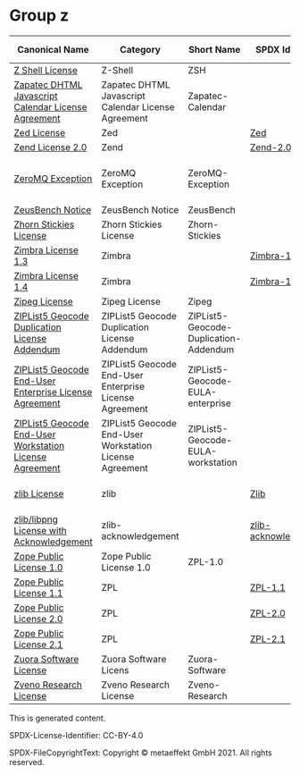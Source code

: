 # Group z

|Canonical Name|Category|Short Name|SPDX Identifier|OSI|ScanCode|Matched ScanCode|Type|
| --- | --- | --- | --- | --- | --- | --- | --- |
|[Z Shell License]([zs]/Z-Shell-License.yaml)|Z-Shell|ZSH| | | [zsh](https://github.com/nexB/scancode-toolkit/blob/develop/src/licensedcode/data/licenses/zsh.LICENSE) | |terms|
|[Zapatec DHTML Javascript Calendar License Agreement]([za]/Zapatec-DHTML-Javascript-Calendar-License-Agreement.yaml)|Zapatec DHTML Javascript Calendar License Agreement|Zapatec-Calendar| | | [zapatec-calendar](https://github.com/nexB/scancode-toolkit/blob/develop/src/licensedcode/data/licenses/zapatec-calendar.LICENSE) | [zapatec-calendar](https://github.com/nexB/scancode-toolkit/blob/develop/src/licensedcode/data/licenses/zapatec-calendar.LICENSE) |terms|
|[Zed License]([ze]/Zed-License.yaml)|Zed| |[Zed](https://spdx.org/licenses/preview/Zed.html)| | [zed](https://github.com/nexB/scancode-toolkit/blob/develop/src/licensedcode/data/licenses/zed.LICENSE) | [zed](https://github.com/nexB/scancode-toolkit/blob/develop/src/licensedcode/data/licenses/zed.LICENSE) |terms|
|[Zend License 2.0]([ze]/Zend-License-2.0.yaml)|Zend| |[Zend-2.0](https://spdx.org/licenses/preview/Zend-2.0.html)| | [zend-2.0](https://github.com/nexB/scancode-toolkit/blob/develop/src/licensedcode/data/licenses/zend-2.0.LICENSE) | [zend-2.0](https://github.com/nexB/scancode-toolkit/blob/develop/src/licensedcode/data/licenses/zend-2.0.LICENSE) |terms|
|[ZeroMQ Exception]([ze]/ZeroMQ-Exception.yaml)|ZeroMQ Exception|ZeroMQ-Exception| | | [lgpl-3.0-zeromq](https://github.com/nexB/scancode-toolkit/blob/develop/src/licensedcode/data/licenses/lgpl-3.0-zeromq.LICENSE), [zeromq-exception-lgpl-3.0](https://github.com/nexB/scancode-toolkit/blob/develop/src/licensedcode/data/licenses/zeromq-exception-lgpl-3.0.LICENSE) | [zeromq-exception-lgpl-3.0](https://github.com/nexB/scancode-toolkit/blob/develop/src/licensedcode/data/licenses/zeromq-exception-lgpl-3.0.LICENSE) |exception|
|[ZeusBench Notice]([ze]/ZeusBench-Notice.yaml)|ZeusBench Notice|ZeusBench| | | [zeusbench](https://github.com/nexB/scancode-toolkit/blob/develop/src/licensedcode/data/licenses/zeusbench.LICENSE) | [zeusbench](https://github.com/nexB/scancode-toolkit/blob/develop/src/licensedcode/data/licenses/zeusbench.LICENSE) |terms|
|[Zhorn Stickies License]([zh]/Zhorn-Stickies-License.yaml)|Zhorn Stickies License|Zhorn-Stickies| | | [zhorn-stickies](https://github.com/nexB/scancode-toolkit/blob/develop/src/licensedcode/data/licenses/zhorn-stickies.LICENSE) | [zhorn-stickies](https://github.com/nexB/scancode-toolkit/blob/develop/src/licensedcode/data/licenses/zhorn-stickies.LICENSE) |terms|
|[Zimbra License 1.3]([zi]/Zimbra-License-1.3.yaml)|Zimbra| |[Zimbra-1.3](https://spdx.org/licenses/preview/Zimbra-1.3.html)| | [zimbra-1.3](https://github.com/nexB/scancode-toolkit/blob/develop/src/licensedcode/data/licenses/zimbra-1.3.LICENSE) | [zimbra-1.3](https://github.com/nexB/scancode-toolkit/blob/develop/src/licensedcode/data/licenses/zimbra-1.3.LICENSE) |terms|
|[Zimbra License 1.4]([zi]/Zimbra-License-1.4.yaml)|Zimbra| |[Zimbra-1.4](https://spdx.org/licenses/preview/Zimbra-1.4.html)| | [zimbra-1.4](https://github.com/nexB/scancode-toolkit/blob/develop/src/licensedcode/data/licenses/zimbra-1.4.LICENSE) | [zimbra-1.4](https://github.com/nexB/scancode-toolkit/blob/develop/src/licensedcode/data/licenses/zimbra-1.4.LICENSE) |terms|
|[Zipeg License]([zi]/Zipeg-License.yaml)|Zipeg License|Zipeg| | | [zipeg](https://github.com/nexB/scancode-toolkit/blob/develop/src/licensedcode/data/licenses/zipeg.LICENSE) | [zipeg](https://github.com/nexB/scancode-toolkit/blob/develop/src/licensedcode/data/licenses/zipeg.LICENSE) |terms|
|[ZIPList5 Geocode Duplication License Addendum]([zi]/ZIPList5-Geocode-Duplication-License-Addendum.yaml)|ZIPList5 Geocode Duplication License Addendum|ZIPList5-Geocode-Duplication-Addendum| | | [ziplist5-geocode-duplication-addendum](https://github.com/nexB/scancode-toolkit/blob/develop/src/licensedcode/data/licenses/ziplist5-geocode-duplication-addendum.LICENSE) | [ziplist5-geocode-duplication-addendum](https://github.com/nexB/scancode-toolkit/blob/develop/src/licensedcode/data/licenses/ziplist5-geocode-duplication-addendum.LICENSE) |terms|
|[ZIPList5 Geocode End-User Enterprise License Agreement]([zi]/ZIPList5-Geocode-End-User-Enterprise-License-Agreement.yaml)|ZIPList5 Geocode End-User Enterprise License Agreement|ZIPList5-Geocode-EULA-enterprise| | | [ziplist5-geocode-end-user-enterprise](https://github.com/nexB/scancode-toolkit/blob/develop/src/licensedcode/data/licenses/ziplist5-geocode-end-user-enterprise.LICENSE) | |terms|
|[ZIPList5 Geocode End-User Workstation License Agreement]([zi]/ZIPList5-Geocode-End-User-Workstation-License-Agreement.yaml)|ZIPList5 Geocode End-User Workstation License Agreement|ZIPList5-Geocode-EULA-workstation| | | [ziplist5-geocode-end-user-workstation](https://github.com/nexB/scancode-toolkit/blob/develop/src/licensedcode/data/licenses/ziplist5-geocode-end-user-workstation.LICENSE) | |terms|
|[zlib License]([zl]/zlib-License.yaml)|zlib| |[Zlib](https://spdx.org/licenses/preview/Zlib.html)| [Zlib](https://opensource.org/licenses/Zlib) | [zlib](https://github.com/nexB/scancode-toolkit/blob/develop/src/licensedcode/data/licenses/zlib.LICENSE), [aladdin-md5](https://github.com/nexB/scancode-toolkit/blob/develop/src/licensedcode/data/licenses/aladdin-md5.LICENSE), [d-zlib](https://github.com/nexB/scancode-toolkit/blob/develop/src/licensedcode/data/licenses/d-zlib.LICENSE), [fastbuild-2012-2020](https://github.com/nexB/scancode-toolkit/blob/develop/src/licensedcode/data/licenses/fastbuild-2012-2020.LICENSE) | [zlib](https://github.com/nexB/scancode-toolkit/blob/develop/src/licensedcode/data/licenses/zlib.LICENSE) |terms|
|[zlib/libpng License with Acknowledgement]([zl]/zliblibpng-License-with-Acknowledgement.yaml)|zlib-acknowledgement| |[zlib-acknowledgement](https://spdx.org/licenses/preview/zlib-acknowledgement.html)| | [zlib-acknowledgement](https://github.com/nexB/scancode-toolkit/blob/develop/src/licensedcode/data/licenses/zlib-acknowledgement.LICENSE) | [zlib-acknowledgement](https://github.com/nexB/scancode-toolkit/blob/develop/src/licensedcode/data/licenses/zlib-acknowledgement.LICENSE) |terms|
|[Zope Public License 1.0]([zo]/Zope-Public-License-1.0.yaml)|Zope Public License 1.0|ZPL-1.0| | | [zpl-1.0](https://github.com/nexB/scancode-toolkit/blob/develop/src/licensedcode/data/licenses/zpl-1.0.LICENSE) | [zpl-1.0](https://github.com/nexB/scancode-toolkit/blob/develop/src/licensedcode/data/licenses/zpl-1.0.LICENSE) |terms|
|[Zope Public License 1.1]([zo]/Zope-Public-License-1.1.yaml)|ZPL| |[ZPL-1.1](https://spdx.org/licenses/preview/ZPL-1.1.html)| | [zpl-1.1](https://github.com/nexB/scancode-toolkit/blob/develop/src/licensedcode/data/licenses/zpl-1.1.LICENSE) | [zpl-1.1](https://github.com/nexB/scancode-toolkit/blob/develop/src/licensedcode/data/licenses/zpl-1.1.LICENSE) |terms|
|[Zope Public License 2.0]([zo]/Zope-Public-License-2.0.yaml)|ZPL| |[ZPL-2.0](https://spdx.org/licenses/preview/ZPL-2.0.html)| [ZPL-2.0](https://opensource.org/licenses/ZPL-2.0) | [zpl-2.0](https://github.com/nexB/scancode-toolkit/blob/develop/src/licensedcode/data/licenses/zpl-2.0.LICENSE) | [zpl-2.0](https://github.com/nexB/scancode-toolkit/blob/develop/src/licensedcode/data/licenses/zpl-2.0.LICENSE) |terms|
|[Zope Public License 2.1]([zo]/Zope-Public-License-2.1.yaml)|ZPL| |[ZPL-2.1](https://spdx.org/licenses/preview/ZPL-2.1.html)| [ZPL-2.1](https://opensource.org/licenses/ZPL-2.1) | [zpl-2.1](https://github.com/nexB/scancode-toolkit/blob/develop/src/licensedcode/data/licenses/zpl-2.1.LICENSE) | [zpl-2.1](https://github.com/nexB/scancode-toolkit/blob/develop/src/licensedcode/data/licenses/zpl-2.1.LICENSE) |terms|
|[Zuora Software License]([zu]/Zuora-Software-License.yaml)|Zuora Software Licens|Zuora-Software| | | [zuora-software](https://github.com/nexB/scancode-toolkit/blob/develop/src/licensedcode/data/licenses/zuora-software.LICENSE) | [zuora-software](https://github.com/nexB/scancode-toolkit/blob/develop/src/licensedcode/data/licenses/zuora-software.LICENSE) |terms|
|[Zveno Research License]([zv]/Zveno-Research-License.yaml)|Zveno Research License|Zveno-Research| | | [zveno-research](https://github.com/nexB/scancode-toolkit/blob/develop/src/licensedcode/data/licenses/zveno-research.LICENSE) | [zveno-research](https://github.com/nexB/scancode-toolkit/blob/develop/src/licensedcode/data/licenses/zveno-research.LICENSE) |terms|

This is generated content.

SPDX-License-Identifier: CC-BY-4.0

SPDX-FileCopyrightText: Copyright © metaeffekt GmbH 2021. All rights reserved.
